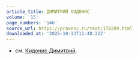 ```yaml
---
article_title: ДИМИТРИЙ КИДОНИС
volume: '15'
page_numbers: '146'
source_url: https://pravenc.ru/text/178209.html
downloaded_at: '2025-10-13T11:48:22Z'
---
```


- см. [Кидонис Димитрий](<https://pravenc.ru/text/Кидонис Димитрий.html>).
